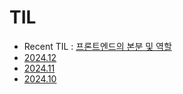 # TIL

- Recent TIL : [프론트엔드의 본분 및 역할](https://github.com/wriml92/TIL/blob/main/2025.01/250105.md)
- [2024.12](https://github.com/wriml92/TIL/tree/main/2024.12)
- [2024.11](https://github.com/wriml92/TIL/tree/main/2024.11)
- [2024.10](https://github.com/wriml92/TIL/tree/main/2024.10)
